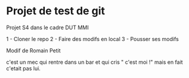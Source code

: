 # Projet de test de git
Projet S4 dans le cadre DUT MMI

1 - Cloner le repo
2 - Faire des modifs en local
3 - Pousser ses modifs

Modif de Romain Petit

c'est un mec qui rentre dans un bar et qui cris " c'est moi !"
 mais en fait c'etait pas lui.
